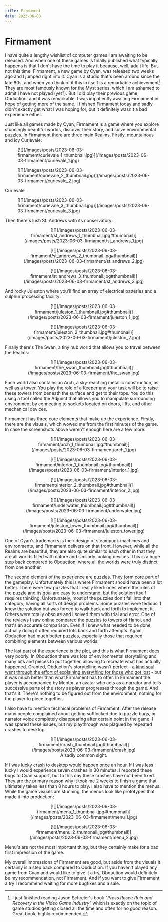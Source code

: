 ```yaml
---
title: Firmament
date: 2023-06-03
---
```


Firmament
=========

I have quite a lengthy wishlist of computer games I am awaiting to be released.
And when one of these games is finally published what typically happens is that
I don't have the time to play it because, well, adult life.  But not this time.
Firmament, a new game by Cyan, was released two weeks ago and I jumped right
into it.  Cyan is a studio that's been around since the late 80s, and when you
think of it this in itself is a remarkable achievement[^1].  They are most
famously known for the Myst series, which I am ashamed to admit I have not
played (yet?).  But I did play their previous game, Obduction, and it was
remarkable.  I was impatiently awaiting Firmament in hope of getting more of the
same.  I finished Firmament today and sadly didn't exactly get what I was hoping
for, but it definitely wasn't a bad experience either.

Just like all games made by Cyan, Firmament is a game where you explore
stunningly beautiful worlds, discover their story, and solve environmental
puzzles.  In Firmament there are three main Realms.  Firstly, mountainous and
icy Curievale:

<div class="thumb">
<figure>
[![](/images/posts/2023-06-03-firmament/curievale_1_thumbnail.jpg)](/images/posts/2023-06-03-firmament/curievale_1.jpg)
</figure>
</div>
<div class="thumb">
<figure>
[![](/images/posts/2023-06-03-firmament/curievale_2_thumbnail.jpg)](/images/posts/2023-06-03-firmament/curievale_2.jpg)
</figure>
<figcaption>Curievale</figcaption>
</div>
<div class="thumb">
<figure>
[![](/images/posts/2023-06-03-firmament/curievale_3_thumbnail.jpg)](/images/posts/2023-06-03-firmament/curievale_3.jpg)
</figure>
</div>

Then there's lush St. Andrews with its conservatory:

<center>
<figure>
[![](/images/posts/2023-06-03-firmament/st_andrews_1_thumbnail.jpg#thumbnail)](/images/posts/2023-06-03-firmament/st_andrews_1.jpg)
</figure>
</center>
<center>
<figure>
[![](/images/posts/2023-06-03-firmament/st_andrews_2_thumbnail.jpg#thumbnail)](/images/posts/2023-06-03-firmament/st_andrews_2.jpg)
</figure>
</center>
<center>
<figure>
[![](/images/posts/2023-06-03-firmament/st_andrews_3_thumbnail.jpg#thumbnail)](/images/posts/2023-06-03-firmament/st_andrews_3.jpg)
</figure>
</center>

And rocky Juleston where you'll find an array of electrical batteries and a
sulphur processing facility:

<center>
<figure>
[![](/images/posts/2023-06-03-firmament/juleston_1_thumbnail.jpg#thumbnail)](/images/posts/2023-06-03-firmament/juleston_1.jpg)
</figure>
</center>
<center>
<figure>
[![](/images/posts/2023-06-03-firmament/juleston_2_thumbnail.jpg#thumbnail)](/images/posts/2023-06-03-firmament/juleston_2.jpg)
</figure>
</center>

Finally there's The Swan, a tiny hub world that allows you to travel between the
Realms:

<center>
<figure>
[![](/images/posts/2023-06-03-firmament/the_swan_thumbnail.jpg#thumbnail)](/images/posts/2023-06-03-firmament/the_swan.jpg)
</figure>
</center>

Each world also contains an Arch, a sky-reaching metallic construction, as well
as a tower.  You play the role of a Keeper and your task will be to raise these
towers from beneath the surface and get to their tops.  You do this using a tool
called the Adjunct that allows you to manipulate surrounding environment by
connecting to sockets located on doors, lifts, and other mechanical devices.

Firmament has three core elements that make up the experience.  Firstly, there
are the visuals, which wowed me from the first minutes of the game.  In case the
screenshots above weren't enough here are a few more:

<center>
<figure>
[![](/images/posts/2023-06-03-firmament/arch_1_thumbnail.jpg#thumbnail)](/images/posts/2023-06-03-firmament/arch_1.jpg)
</figure>
</center>
<center>
<figure>
[![](/images/posts/2023-06-03-firmament/interior_1_thumbnail.jpg#thumbnail)](/images/posts/2023-06-03-firmament/interior_1.jpg)
</figure>
</center>
<center>
<figure>
[![](/images/posts/2023-06-03-firmament/interior_2_thumbnail.jpg#thumbnail)](/images/posts/2023-06-03-firmament/interior_2.jpg)
</figure>
</center>
<center>
<figure>
[![](/images/posts/2023-06-03-firmament/underwater_thumbnail.jpg#thumbnail)](/images/posts/2023-06-03-firmament/underwater.jpg)
</figure>
</center>
<center>
<figure>
[![](/images/posts/2023-06-03-firmament/juleston_tower_thumbnail.jpg#thumbnail)](/images/posts/2023-06-03-firmament/juleston_tower.jpg)
</figure>
</center>


One of Cyan's trademarks is their design of steampunk machines and environments,
and Firmament delivers on that front.  However, while all the Realms are
beautiful, they are also quite similar to each other in that they are all worlds
filled with nature and similarly looking devices.  This is a huge step back
compared to Obduction, where all the worlds were truly distinct from one
another.

The second element of the experience are puzzles.  They form core part of the
gameplay.  Unfortunately this is where Firmament should have been a lot better.
There were few puzzles that I really liked: ones where the rules of the puzzle
and its goal are easy to understand, but the solution itself requires thinking.
Unfortunately, most of the puzzles don't fall into that category, having all
sorts of design problems.  Some puzzles were tedious: I knew the solution but
was forced to walk back and forth to implement it.  Others were totally obscure
and I solved them with trial and error.  One of the reviews I saw online
compared the puzzles to towers of Hanoi, and that's an accurate comparison.
Even if I knew what needed to be done, actually doing it often required lots
back and forth attempts.  Again, Obduction had much better puzzles, especially
those that required combining elements between various worlds.

The last part of the experience is the plot, and this is what Firmament does
very poorly.  In Obduction there was lots of environmental storytelling and many
bits and pieces to put together, allowing to recreate what has actually
happened.  Granted, Obduction's storytelling wasn't perfect - [a kind soul went
through the effort of explaining everything for those who got
lost](https://steamcommunity.com/sharedfiles/filedetails/?id=1186090336) - but
it was much better than what Firmament has to offer.  In Firmament the player is
accompanied by Mentor, an avatar who acts as a narrator and tells successive
parts of the story as player progresses through the game.  And that's it.
There's nothing to be figured out from the environment, nothing for the player
to piece together.

I also have to mention technical problems of Firmament.  After the release many
people complained about getting softlocked due to puzzle bugs, or narrator voice
completely disappearing after certain point in the game.  I was spared these
issues, but my playthrough was plagued by repeated crashes to desktop:

<center>
<figure>
[![](/images/posts/2023-06-03-firmament/crash_thumbnail.jpg#thumbnail)](/images/posts/2023-06-03-firmament/crash.jpg)
<figcaption>A sadly common sight.</figcaption>
</figure>
</center>

If I was lucky crash to desktop would happen once an hour.  If I was less lucky
I would experience seven crashes in 30 minutes.  I reported these bugs to Cyan
support, but to this day these crashes have not been fixed.  They are the
primary reason why it took me 2 weeks to finish a game that ultimately takes
less than 8 hours to play.  I also have to mention the menus.  While the game
visuals are stunning, the menus look like prototypes that made it into
production:

<center>
<figure>
[![](/images/posts/2023-06-03-firmament/menu_1_thumbnail.jpg#thumbnail)](/images/posts/2023-06-03-firmament/menu_1.jpg)
</figure>
</center>
<center>
<figure>
[![](/images/posts/2023-06-03-firmament/menu_2_thumbnail.jpg#thumbnail)](/images/posts/2023-06-03-firmament/menu_2.jpg)
</figure>
</center>

Menu's are not the most important thing, but they certainly make for a bad first
impression of the game.

My overall impressions of Firmament are good, but aside from the visuals it
certainly is a step back compared to Obduction.  If you haven't played any game
from Cyan and would like to give it a try, Obduction would definitely be my
recommendation, not Firmament.  And if you want to give Firmament a try I
recommend waiting for more bugfixes and a sale.


[^1]: I just finished reading Jason Schreier's book _"Press Reset: Ruin and
      Recovery in the Video Game Industry"_ which is exactly on the topic of
      game studios getting closed all the time and often for no good reason.
      Great book, highly recommended.

